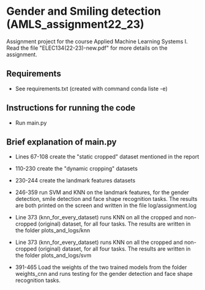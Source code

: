 # Gender and Smiling detection (AMLS_assignment22_23)
Assignment project for the course Applied Machine Learning Systems I. Read the file "ELEC134(22-23)-new.pdf" for more details on the assignment.

## Requirements

- See requirements.txt (created with command conda liste -e)

## Instructions for running the code

- Run main.py

## Brief explanation of main.py

- Lines 67-108 create the "static cropped" dataset mentioned in the report

- 110-230 create the "dynamic cropping" datasets

- 230-244 create the landmark features datasets

- 246-359 run SVM and KNN on the landmark features, for the gender detection, smile detection and face shape recognition tasks. The results are both printed on the screen and written in the file log/assignment.log

- Line 373 (knn_for_every_dataset) runs KNN on all the cropped and non-cropped (original) dataset, for all four tasks. The results are written in the folder plots_and_logs/knn

- Line 373 (knn_for_every_dataset) runs KNN on all the cropped and non-cropped (original) dataset, for all four tasks. The results are written in the folder plots_and_logs/svm

- 391-465 Load the weights of the two trained models from the folder weights_cnn and runs testing for the gender detection and face shape recognition tasks.

